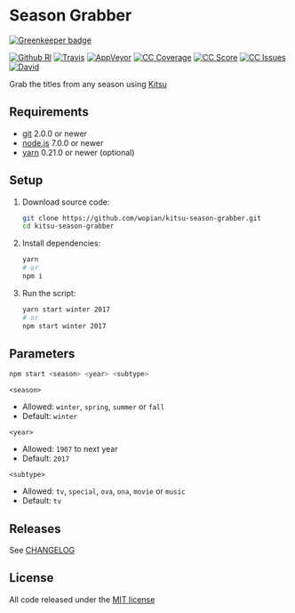 # Season Grabber

[![Greenkeeper badge](https://badges.greenkeeper.io/wopian/kitsu-season-grabber.svg)](https://greenkeeper.io/)

[![Github Rl]][1]
[![Travis]][2]
[![AppVeyor]][3]
[![CC Coverage]][4]
[![CC Score]][5]
[![CC Issues]][6]
[![David]][7]

Grab the titles from any season using [Kitsu][0]

## Requirements

- [git](https://git-scm.com/) 2.0.0 or newer
- [node.js](https://nodejs.org) 7.0.0 or newer
- [yarn](https://https://yarnpkg.com) 0.21.0 or newer (optional)

## Setup

1. Download source code:

    ```bash
    git clone https://github.com/wopian/kitsu-season-grabber.git
    cd kitsu-season-grabber
    ```

1. Install dependencies:

    ```bash
    yarn
    # or
    npm i
    ```

1. Run the script:

    ```bash
    yarn start winter 2017
    # or
    npm start winter 2017
    ```

## Parameters

```bash
npm start <season> <year> <subtype>
```

`<season>`

- Allowed: `winter`, `spring`, `summer` or `fall`
- Default: `winter`

`<year>`

- Allowed: `1907` to next year
- Default: `2017`

`<subtype>`

- Allowed: `tv`, `special`, `ova`, `ona`, `movie` or `music`
- Default: `tv`

## Releases

See [CHANGELOG][8]

## License

All code released under the [MIT license][9]

[GitHub Rl]:https://img.shields.io/github/release/wopian/kitsu-season-grabber.svg?style=flat-square
[Travis]:https://img.shields.io/travis/wopian/kitsu-season-grabber/master.svg?style=flat-square&label=linux%20%26%20macOS
[CC Coverage]:https://img.shields.io/codeclimate/coverage/github/wopian/kitsu-season-grabber.svg?style=flat-square
[CC Score]:https://img.shields.io/codeclimate/github/wopian/kitsu-season-grabber.svg?style=flat-square
[CC Issues]:https://img.shields.io/codeclimate/issues/github/wopian/kitsu-season-grabber.svg?style=flat-square
[David]:https://img.shields.io/david/wopian/kitsu-season-grabber.svg?style=flat-square
[AppVeyor]:https://img.shields.io/appveyor/ci/wopian/kitsu-season-grabber/master.svg?style=flat-square&label=windows

[0]:https://kitsu.io
[1]:https://github.com/wopian/kitsu-season-grabber/releases
[2]:https://travis-ci.org/wopian/kitsu-season-grabber
[3]:https://ci.appveyor.com/project/wopian/kitsu-season-grabber
[4]:https://codeclimate.com/github/wopian/kitsu-season-grabber/coverage
[5]:https://codeclimate.com/github/wopian/kitsu-season-grabber
[6]:https://codeclimate.com/github/wopian/kitsu-season-grabber/issues
[7]:https://david-dm.org/wopian/kitsu-season-grabber
[8]:https://github.com/wopian/kitsu-season-grabber/blob/master/CHANGELOG.md
[9]:https://github.com/wopian/kitsu-season-grabber/blob/master/LICENSE.md
